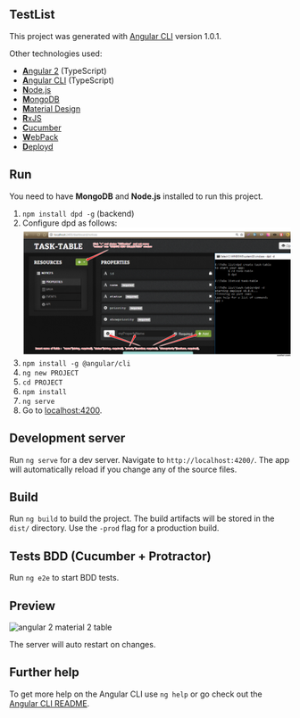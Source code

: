 ## TestList 
 
This project was generated with [Angular CLI](https://github.com/angular/angular-cli) version 1.0.1.

Other technologies used:

* [**A**ngular 2](https://angular.io) (TypeScript)
* [**A**ngular CLI](https://cli.angular.io/) (TypeScript)
* [**N**ode.js](https://nodejs.org)
* [**M**ongoDB](http://www.mongodb.com)
* [**M**aterial Design](https://material.io/)
* [**R**xJS](http://reactivex.io/rxjs/)
* [**C**ucumber](https://cucumber.io/docs/reference/javascript)
* [**W**ebPack](https://webpack.github.io/)
* [**D**eployd](http://docs.deployd.com/docs/getting-started/your-first-api.html)

## Run
You need to have **MongoDB** and **Node.js** installed to run this project.
1. `npm install dpd -g` (backend)
2. Configure dpd as follows:
![Preview](2.png "Preview")
3. `npm install -g @angular/cli`
4. `ng new PROJECT`
5. `cd PROJECT`
6. `npm install`
7. `ng serve`
8. Go to [localhost:4200](http://localhost:4200). 

## Development server

Run `ng serve` for a dev server. Navigate to `http://localhost:4200/`. The app will automatically reload if you change any of the source files.

## Build

Run `ng build` to build the project. The build artifacts will be stored in the `dist/` directory. Use the `-prod` flag for a production build.

## Tests BDD (Cucumber + Protractor)

Run `ng e2e` to start BDD tests.

## Preview
![angular 2 material 2 table](https://cloud.githubusercontent.com/assets/11519562/26024752/26fe335a-37e1-11e7-9e05-3ab157c06c96.gif)

The server will auto restart on changes.

## Further help

To get more help on the Angular CLI use `ng help` or go check out the [Angular CLI README](https://github.com/angular/angular-cli/blob/master/README.md).
